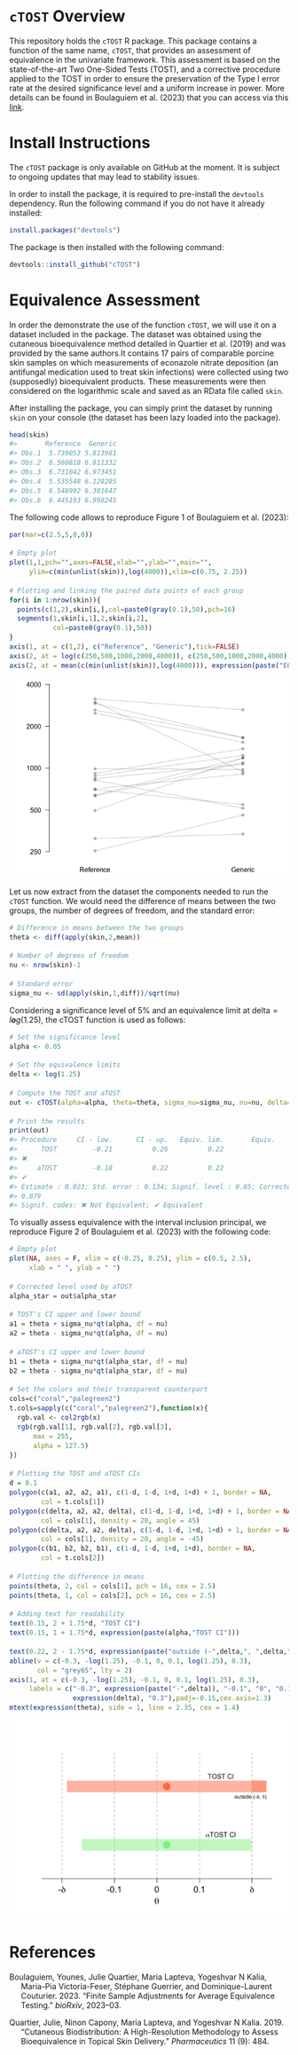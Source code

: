 
<!-- README.md is generated from README.Rmd. Please edit this file -->

# `cTOST` Overview

This repository holds the `cTOST` R package. This package contains a
function of the same name, `cTOST`, that provides an assessment of
equivalence in the univariate framework. This assessment is based on the
state-of-the-art Two One-Sided Tests (TOST), and a corrective procedure
applied to the TOST in order to ensure the preservation of the Type I
error rate at the desired significance level and a uniform increase in
power. More details can be found in Boulaguiem et al. (2023) that you
can access via this
[link](https://www.biorxiv.org/content/10.1101/2023.03.11.532179v3).

# Install Instructions

The `cTOST` package is only available on GitHub at the moment. It is
subject to ongoing updates that may lead to stability issues.

In order to install the package, it is required to pre-install the
`devtools` dependency. Run the following command if you do not have it
already installed:

``` r
install.packages("devtools")
```

The package is then installed with the following command:

``` r
devtools::install_github("cTOST")
```

# Equivalence Assessment

In order the demonstrate the use of the function `cTOST`, we will use it
on a dataset included in the package. The dataset was obtained using the
cutaneous bioequivalence method detailed in Quartier et al. (2019) and
was provided by the same authors.It contains 17 pairs of comparable
porcine skin samples on which measurements of econazole nitrate
deposition (an antifungal medication used to treat skin infections) were
collected using two (supposedly) bioequivalent products. These
measurements were then considered on the logarithmic scale and saved as
an RData file called `skin`.

After installing the package, you can simply print the dataset by
running `skin` on your console (the dataset has been lazy loaded into
the package).

``` r
head(skin)
#>       Reference  Generic
#> Obs.1  5.739053 5.813981
#> Obs.2  6.560818 6.811332
#> Obs.3  6.731042 6.973451
#> Obs.4  5.535548 6.128285
#> Obs.5  6.548992 6.301647
#> Obs.6  6.445193 6.998245
```

The following code allows to reproduce Figure 1 of Boulaguiem et al.
(2023):

``` r
par(mar=c(2.5,5,0,0))

# Empty plot
plot(1,1,pch="",axes=FALSE,xlab="",ylab="",main="",
     ylim=c(min(unlist(skin)),log(4000)),xlim=c(0.75, 2.25))

# Plotting and linking the paired data points of each group
for(i in 1:nrow(skin)){
  points(c(1,2),skin[i,],col=paste0(gray(0.1),50),pch=16)
  segments(1,skin[i,1],2,skin[i,2],
           col=paste0(gray(0.1),50))
}
axis(1, at = c(1,2), c("Reference", "Generic"),tick=FALSE)
axis(2, at = log(c(250,500,1000,2000,4000)), c(250,500,1000,2000,4000), las=2)
axis(2, at = mean(c(min(unlist(skin)),log(4000))), expression(paste("ECZ deposition (ng/cm"^2*")")),padj=-4.5, tick = FALSE)
```

![](README_files/figure-gfm/unnamed-chunk-5-1.png)<!-- -->

Let us now extract from the dataset the components needed to run the
`cTOST` function. We would need the difference of means between the two
groups, the number of degrees of freedom, and the standard error:

``` r
# Difference in means between the two groups
theta <- diff(apply(skin,2,mean)) 

# Number of degrees of freedom
nu <- nrow(skin)-1 

# Standard error
sigma_nu <- sd(apply(skin,1,diff))/sqrt(nu) 
```

Considering a significance level of 5% and an equivalence limit at
delta = *l**o**g*(1.25), the cTOST function is used as follows:

``` r
# Set the significance level 
alpha <- 0.05

# Set the equivalence limits
delta <- log(1.25)

# Compute the TOST and aTOST
out <- cTOST(alpha=alpha, theta=theta, sigma_nu=sigma_nu, nu=nu, delta=delta)

# Print the results
print(out)
#> Procedure     CI - low.      CI - up.   Equiv. lim.       Equiv.
#>      TOST         -0.21          0.26          0.22
#> ✖
#>     aTOST         -0.18          0.22          0.22
#> ✔
#> Estimate : 0.023; Std. error : 0.134; Signif. level : 0.05; Corrected level :
#> 0.079
#> Signif. codes: ✖ Not Equivalent; ✔ Equivalent
```

To visually assess equivalence with the interval inclusion principal, we
reproduce Figure 2 of Boulaguiem et al. (2023) with the following code:

``` r
# Empty plot
plot(NA, axes = F, xlim = c(-0.25, 0.25), ylim = c(0.5, 2.5),
     xlab = " ", ylab = " ")

# Corrected level used by aTOST
alpha_star = out$alpha_star

# TOST's CI upper and lower bound
a1 = theta + sigma_nu*qt(alpha, df = nu)
a2 = theta - sigma_nu*qt(alpha, df = nu)

# aTOST's CI upper and lower bound 
b1 = theta + sigma_nu*qt(alpha_star, df = nu)
b2 = theta - sigma_nu*qt(alpha_star, df = nu)

# Set the colors and their transparent counterpart
cols=c("coral","palegreen2")
t.cols=sapply(c("coral","palegreen2"),function(x){
  rgb.val <- col2rgb(x)
  rgb(rgb.val[1], rgb.val[2], rgb.val[3],
      max = 255,
      alpha = 127.5)
})

# Plotting the TOST and aTOST CIs
d = 0.1
polygon(c(a1, a2, a2, a1), c(1-d, 1-d, 1+d, 1+d) + 1, border = NA,
        col = t.cols[1])
polygon(c(delta, a2, a2, delta), c(1-d, 1-d, 1+d, 1+d) + 1, border = NA,
        col = cols[1], density = 20, angle = 45)
polygon(c(delta, a2, a2, delta), c(1-d, 1-d, 1+d, 1+d) + 1, border = NA,
        col = cols[1], density = 20, angle = -45)
polygon(c(b1, b2, b2, b1), c(1-d, 1-d, 1+d, 1+d), border = NA,
        col = t.cols[2])

# Plotting the difference in means
points(theta, 2, col = cols[1], pch = 16, cex = 2.5)
points(theta, 1, col = cols[2], pch = 16, cex = 2.5)

# Adding text for readability
text(0.15, 2 + 1.75*d, "TOST CI")
text(0.15, 1 + 1.75*d, expression(paste(alpha,"TOST CI")))

text(0.22, 2 - 1.75*d, expression(paste("outside (-",delta,", ",delta,")")), cex = 0.8)
abline(v = c(-0.3, -log(1.25), -0.1, 0, 0.1, log(1.25), 0.3),
       col = "grey65", lty = 2)
axis(1, at = c(-0.3, -log(1.25), -0.1, 0, 0.1, log(1.25), 0.3),
     labels = c("-0.3", expression(paste("-",delta)), "-0.1", "0", "0.1",
                expression(delta), "0.3"),padj=-0.15,cex.axis=1.3)
mtext(expression(theta), side = 1, line = 2.35, cex = 1.4)
```

![](README_files/figure-gfm/unnamed-chunk-8-1.png)<!-- -->

# References

<div id="refs" class="references csl-bib-body hanging-indent">

<div id="ref-boulaguiem2023finite" class="csl-entry">

Boulaguiem, Younes, Julie Quartier, Maria Lapteva, Yogeshvar N Kalia,
Maria-Pia Victoria-Feser, Stéphane Guerrier, and Dominique-Laurent
Couturier. 2023. “Finite Sample Adjustments for Average Equivalence
Testing.” *bioRxiv*, 2023–03.

</div>

<div id="ref-quartier2019cutaneous" class="csl-entry">

Quartier, Julie, Ninon Capony, Maria Lapteva, and Yogeshvar N Kalia.
2019. “Cutaneous Biodistribution: A High-Resolution Methodology to
Assess Bioequivalence in Topical Skin Delivery.” *Pharmaceutics* 11 (9):
484.

</div>

</div>
